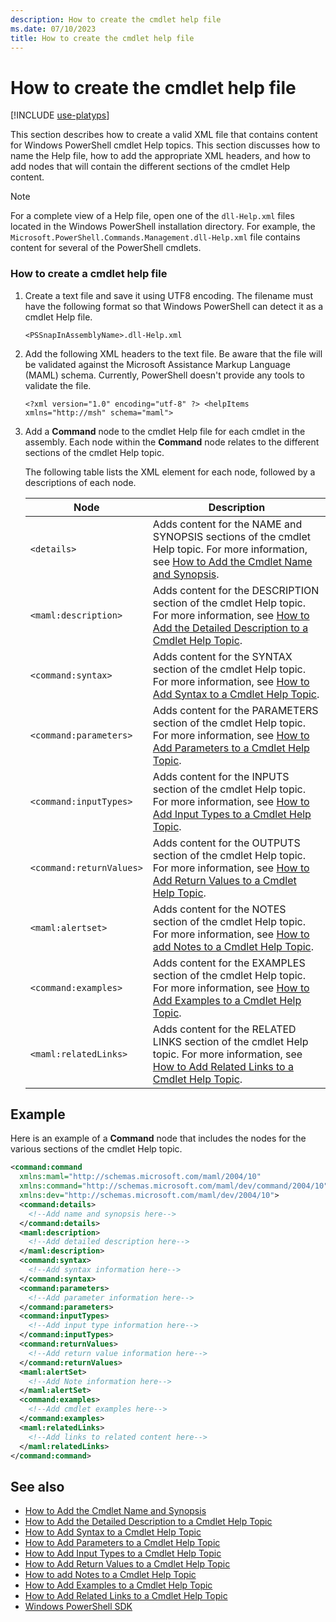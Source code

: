 ```yaml
---
description: How to create the cmdlet help file
ms.date: 07/10/2023
title: How to create the cmdlet help file
---
```

# How to create the cmdlet help file

[!INCLUDE [use-platyps](../../../includes/use-platyps.md)]

This section describes how to create a valid XML file that contains content for Windows PowerShell
cmdlet Help topics. This section discusses how to name the Help file, how to add the appropriate XML
headers, and how to add nodes that will contain the different sections of the cmdlet Help content.

> [!NOTE]
> For a complete view of a Help file, open one of the `dll-Help.xml` files located in the Windows
> PowerShell installation directory. For example, the
> `Microsoft.PowerShell.Commands.Management.dll-Help.xml` file contains content for several of the
> PowerShell cmdlets.

### How to create a cmdlet help file

1. Create a text file and save it using UTF8 encoding. The filename must have the following format
   so that Windows PowerShell can detect it as a cmdlet Help file.

   `<PSSnapInAssemblyName>.dll-Help.xml`

1. Add the following XML headers to the text file. Be aware that the file will be validated against
   the Microsoft Assistance Markup Language (MAML) schema. Currently, PowerShell doesn't provide any
   tools to validate the file.

   `<?xml version="1.0" encoding="utf-8" ?> <helpItems xmlns="http://msh" schema="maml">`

1. Add a **Command** node to the cmdlet Help file for each cmdlet in the assembly. Each node within
   the **Command** node relates to the different sections of the cmdlet Help topic.

   The following table lists the XML element for each node, followed by a descriptions of each node.

   |           Node           |                                                                                                     Description                                                                                                     |
   | ------------------------ | ------------------------------------------------------------------------------------------------------------------------------------------------------------------------------------------------------------------- |
   | `<details>`              | Adds content for the NAME and SYNOPSIS sections of the cmdlet Help topic. For more information, see [How to Add the Cmdlet Name and Synopsis][10]. |
   | `<maml:description>`     | Adds content for the DESCRIPTION section of the cmdlet Help topic. For more information, see [How to Add the Detailed Description to a Cmdlet Help Topic][02].                    |
   | `<command:syntax>`       | Adds content for the SYNTAX section of the cmdlet Help topic. For more information, see [How to Add Syntax to a Cmdlet Help Topic][09].                                  |
   | `<command:parameters>`   | Adds content for the PARAMETERS section of the cmdlet Help topic. For more information, see [How to Add Parameters to a Cmdlet Help Topic][06].                                  |
   | `<command:inputTypes>`   | Adds content for the INPUTS section of the cmdlet Help topic. For more information, see [How to Add Input Types to a Cmdlet Help Topic][04].                        |
   | `<command:returnValues>` | Adds content for the OUTPUTS section of the cmdlet Help topic. For more information, see [How to Add Return Values to a Cmdlet Help Topic][08].                   |
   | `<maml:alertset>`        | Adds content for the NOTES section of the cmdlet Help topic. For more information, see [How to add Notes to a Cmdlet Help Topic][05].                                      |
   | `<command:examples>`     | Adds content for the EXAMPLES section of the cmdlet Help topic. For more information, see [How to Add Examples to a Cmdlet Help Topic][03].                            |
   | `<maml:relatedLinks>`    | Adds content for the RELATED LINKS section of the cmdlet Help topic. For more information, see [How to Add Related Links to a Cmdlet Help Topic][07].             |

## Example

 Here is an example of a **Command** node that includes the nodes for the various sections of the
 cmdlet Help topic.

```xml
<command:command
  xmlns:maml="http://schemas.microsoft.com/maml/2004/10"
  xmlns:command="http://schemas.microsoft.com/maml/dev/command/2004/10"
  xmlns:dev="http://schemas.microsoft.com/maml/dev/2004/10">
  <command:details>
    <!--Add name and synopsis here-->
  </command:details>
  <maml:description>
    <!--Add detailed description here-->
  </maml:description>
  <command:syntax>
    <!--Add syntax information here-->
  </command:syntax>
  <command:parameters>
    <!--Add parameter information here-->
  </command:parameters>
  <command:inputTypes>
    <!--Add input type information here-->
  </command:inputTypes>
  <command:returnValues>
    <!--Add return value information here-->
  </command:returnValues>
  <maml:alertSet>
    <!--Add Note information here-->
  </maml:alertSet>
  <command:examples>
    <!--Add cmdlet examples here-->
  </command:examples>
  <maml:relatedLinks>
    <!--Add links to related content here-->
  </maml:relatedLinks>
</command:command>
```

## See also

- [How to Add the Cmdlet Name and Synopsis][10]
- [How to Add the Detailed Description to a Cmdlet Help Topic][02]
- [How to Add Syntax to a Cmdlet Help Topic][09]
- [How to Add Parameters to a Cmdlet Help Topic][06]
- [How to Add Input Types to a Cmdlet Help Topic][04]
- [How to Add Return Values to a Cmdlet Help Topic][08]
- [How to add Notes to a Cmdlet Help Topic][05]
- [How to Add Examples to a Cmdlet Help Topic][03]
- [How to Add Related Links to a Cmdlet Help Topic][07]
- [Windows PowerShell SDK][01]

<!-- link references -->
[01]: ../windows-powershell-reference.md
[02]: ./how-to-add-a-cmdlet-description.md
[03]: ./how-to-add-examples-to-a-cmdlet-help-topic.md
[04]: ./how-to-add-input-types-to-a-cmdlet-help-topic.md
[05]: ./how-to-add-notes-to-a-cmdlet-help-topic.md
[06]: ./how-to-add-parameter-information.md
[07]: ./how-to-add-related-links-to-a-cmdlet-help-topic.md
[08]: ./how-to-add-return-values-to-a-cmdlet-help-topic.md
[09]: ./how-to-add-syntax-to-a-cmdlet-help-topic.md
[10]: ./how-to-add-the-cmdlet-name-and-synopsis-to-a-cmdlet-help-topic.md
